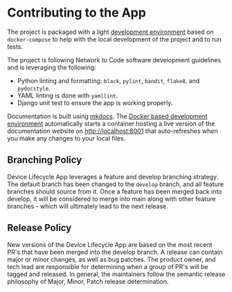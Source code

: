 # Contributing to the App

The project is packaged with a light [development environment](dev_environment.md) based on `docker-compose` to help with the local development of the project and to run tests.

The project is following Network to Code software development guidelines and is leveraging the following:

- Python linting and formatting: `black`, `pylint`, `bandit`, `flake8`, and `pydocstyle`.
- YAML linting is done with `yamllint`.
- Django unit test to ensure the app is working properly.

Documentation is built using [mkdocs](https://www.mkdocs.org/). The [Docker based development environment](dev_environment.md#docker-development-environment) automatically starts a container hosting a live version of the documentation website on [http://localhost:8001](http://localhost:8001) that auto-refreshes when you make any changes to your local files.

## Branching Policy

Device Lifecycle App leverages a feature and develop branching strategy.  The default branch has been changed to the `develop` branch, and all feature branches should source from it.  Once a feature has been merged back into develop, it will be considered to merge into main along with other feature branches - which will ultimately lead to the next release.

## Release Policy

New versions of the Device Lifecycle App are based on the most recent PR's that have been merged into the develop branch.  A release can contain major or minor changes, as well as bug patches.  The product owner, and tech lead are responsible for determining when a group of PR's will be tagged and released.  In general, the maintainers follow the semantic release philosophy of Major, Minor, Patch release determination.
